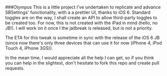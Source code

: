 ###Olympus
This is a little project I've undertaken to replicate and advance SBSettings' functionality, with a a prettier UI, thanks to iOS 6. Standard toggles are on the way, I shall create an API to allow third-party toggles to be created too. For now, this is not created with the iPad in mind (hello, no JB!). I will work on it once I the jailbreak is released, but is _not_ a priority.

The ETA for this tweak is sometime in sync with the release of the iOS 6 JB (since now there's only three devices that can use it for now (iPhone 4, iPod Touch 4, iPhone 3GS)).

In the mean time, I would appreciate all the help I can get, so if you think you can help in the slightest, don't hesitate to fork this repo and create pull requests.
